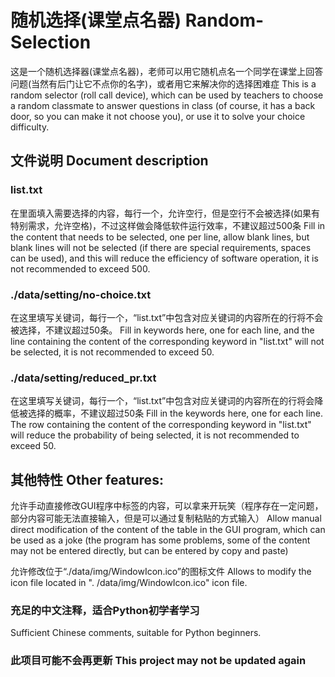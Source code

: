 # 随机选择(课堂点名器) Random-Selection

这是一个随机选择器(课堂点名器)，老师可以用它随机点名一个同学在课堂上回答问题(当然有后门让它不点你的名字)，或者用它来解决你的选择困难症
This is a random selector (roll call device), which can be used by teachers to choose a random classmate to answer questions in class (of course, it has a back door, so you can make it not choose you), or use it to solve your choice difficulty.


## 文件说明 Document description

### list.txt
在里面填入需要选择的内容，每行一个，允许空行，但是空行不会被选择(如果有特别需求，允许空格)，不过这样做会降低软件运行效率，不建议超过500条
Fill in the content that needs to be selected, one per line, allow blank lines, but blank lines will not be selected (if there are special requirements, spaces can be used), and this will reduce the efficiency of software operation, it is not recommended to exceed 500.

### ./data/setting/no-choice.txt
在这里填写关键词，每行一个，“list.txt”中包含对应关键词的内容所在的行将不会被选择，不建议超过50条。
Fill in keywords here, one for each line, and the line containing the content of the corresponding keyword in "list.txt" will not be selected, it is not recommended to exceed 50.

### ./data/setting/reduced_pr.txt
在这里填写关键词，每行一个，“list.txt”中包含对应关键词的内容所在的行将会降低被选择的概率，不建议超过50条
Fill in the keywords here, one for each line. The row containing the content of the corresponding keyword in "list.txt" will reduce the probability of being selected, it is not recommended to exceed 50.

## 其他特性 Other features:

允许手动直接修改GUI程序中标签的内容，可以拿来开玩笑（程序存在一定问题，部分内容可能无法直接输入，但是可以通过复制粘贴的方式输入）
Allow manual direct modification of the content of the table in the GUI program, which can be used as a joke (the program has some problems, some of the content may not be entered directly, but can be entered by copy and paste)

允许修改位于“./data/img/WindowIcon.ico”的图标文件
Allows to modify the icon file located in ". /data/img/WindowIcon.ico" icon file.

### 充足的中文注释，适合Python初学者学习
Sufficient Chinese comments, suitable for Python beginners.

### 此项目可能不会再更新 This project may not be updated again
